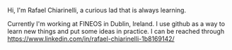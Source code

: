 Hi, I'm Rafael Chiarinelli, a curious lad that is always learning.

Currently I'm working at FINEOS in Dublin, Ireland. I use github as a way to learn new things and put some ideas in practice. I can be reached through
https://www.linkedin.com/in/rafael-chiarinelli-1b8169142/
